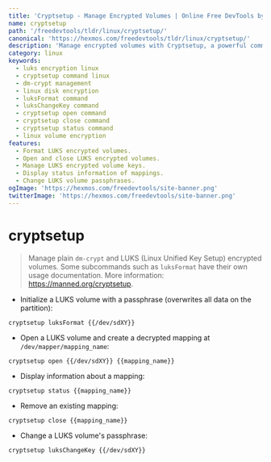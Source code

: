```yaml
---
title: 'Cryptsetup - Manage Encrypted Volumes | Online Free DevTools by Hexmos'
name: cryptsetup
path: '/freedevtools/tldr/linux/cryptsetup/'
canonical: 'https://hexmos.com/freedevtools/tldr/linux/cryptsetup/'
description: 'Manage encrypted volumes with Cryptsetup, a powerful command-line tool for Linux.  Format, open, and manage LUKS encrypted partitions easily. Free online tool, no registration required.'
category: linux
keywords:
  - luks encryption linux
  - cryptsetup command linux
  - dm-crypt management
  - linux disk encryption
  - luksFormat command
  - luksChangeKey command
  - cryptsetup open command
  - cryptsetup close command
  - cryptsetup status command
  - linux volume encryption
features:
  - Format LUKS encrypted volumes.
  - Open and close LUKS encrypted volumes.
  - Manage LUKS encrypted volume keys.
  - Display status information of mappings.
  - Change LUKS volume passphrases.
ogImage: 'https://hexmos.com/freedevtools/site-banner.png'
twitterImage: 'https://hexmos.com/freedevtools/site-banner.png'
---
```


# cryptsetup

> Manage plain `dm-crypt` and LUKS (Linux Unified Key Setup) encrypted volumes.
> Some subcommands such as `luksFormat` have their own usage documentation.
> More information: <https://manned.org/cryptsetup>.

- Initialize a LUKS volume with a passphrase (overwrites all data on the partition):

`cryptsetup luksFormat {{/dev/sdXY}}`

- Open a LUKS volume and create a decrypted mapping at `/dev/mapper/mapping_name`:

`cryptsetup open {{/dev/sdXY}} {{mapping_name}}`

- Display information about a mapping:

`cryptsetup status {{mapping_name}}`

- Remove an existing mapping:

`cryptsetup close {{mapping_name}}`

- Change a LUKS volume's passphrase:

`cryptsetup luksChangeKey {{/dev/sdXY}}`
